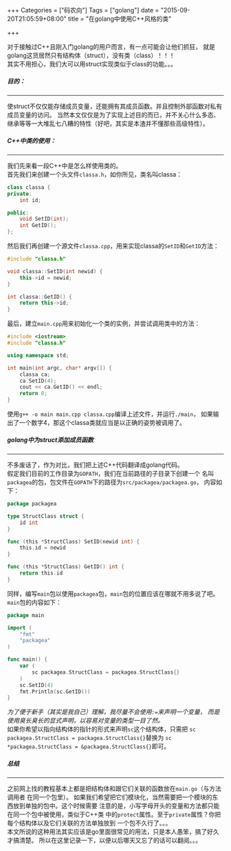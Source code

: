 +++
Categories = ["码农向"]
Tags = ["golang"]
date = "2015-09-20T21:05:59+08:00"
title = "在golang中使用C++风格的类"

+++

对于接触过C++且刚入门golang的用户而言，有一点可能会让他们抓狂，
就是golang这货居然只有结构体（struct），没有类（class）！！！  
其实不用担心，我们大可以用struct实现类似于class的功能。。。

<!--more-->

##### <b>目的：</b>
******
使struct不仅仅能存储成员变量，还能拥有其成员函数。并且控制外部函数对私有成员变量的访问。
当然本文仅仅是为了实现上述目的而已，并不关心什么多态、继承等等一大堆乱七八糟的特性（好吧，其实是本渣并不懂那些高级特性）。

##### <b>C++中类的使用：</b>
******
我们先来看一段C++中是怎么样使用类的。  
首先我们来创建一个头文件`classa.h`，如你所见，类名叫classa：  
``` cpp
class classa {
private:
	int id;

public:
	void SetID(int);
	int GetID();
};
```
然后我们再创建一个源文件`classa.cpp`，用来实现classa的`SetID`和`GetID`方法：
``` cpp
#include "classa.h"

void classa::SetID(int newid) {
	this->id = newid;
}

int classa::GetID() {
	return this->id;
}
```
最后，建立`main.cpp`用来初始化一个类的实例，并尝试调用类中的方法：
``` cpp
#include <iostream>
#include "classa.h"

using namespace std;

int main(int argc, char* argv[]) {
	classa ca;
	ca.SetID(4);
	cout << ca.GetID() << endl;
	return 0;
}
```
使用`g++ -o main main.cpp classa.cpp`编译上述文件，并运行`./main`，
如果输出了一个数字4，那这个classa类就应当是以正确的姿势被调用了。

##### <b>golang中为struct添加成员函数</b>
******
不多废话了，作为对比，我们把上述C++代码翻译成golang代码。  
假定我们目前的工作目录为`GOPATH`，我们在当前路径的子目录下创建一个
名叫`packagea`的包，包文件在`GOPATH`下的路径为`src/packagea/packagea.go`，
内容如下：
``` go
package packagea

type StructClass struct {
	id int 
}

func (this *StructClass) SetID(newid int) {
	this.id = newid
}

func (this *StructClass) GetID() int {
	return this.id
}
```
同样，编写`main`包以使用`packagea`包，`main`包的位置应该在哪就不用多说了吧。  
`main`包的内容如下：
``` go
package main

import (
	"fmt"
	"packagea"
)

func main() {
	var (
		sc packagea.StructClass = packagea.StructClass{}
	)
	sc.SetID(4)
	fmt.Println(sc.GetID())
}
```
*为了便于新手（其实是我自己）理解，我尽量不会使用`:=`来声明一个变量，
而是使用臭长臭长的显式声明，以容易对变量的类型一目了然。*  
如果你希望以指向结构体的指针的形式来声明`sc`这个结构体，只需把
`sc packagea.StructClass = packagea.StructClass{}`替换为
`sc *packagea.StructClass = &packagea.StructClass{}`即可。

##### <b>总结</b>
******
之前网上找的教程基本上都是把结构体和跟它们关联的函数放在`main.go`（与方法调用者
在同一个包里）。
如果我们希望把它们模块化，当然需要把一个模块的东西放到单独的包中。这个时候需要
注意的是，小写字母开头的变量和方法都只能在同一个包中被使用，类似于C++类
中的`protect`属性。至于`private`属性？你把每个结构体以及它们关联的方法单独放到
一个包不久行了。。。  
本文所说的这种用法其实应该是go里面很常见的用法，只是本人愚笨，搞了好久才搞清楚。
所以在这里记录一下，以便以后哪天又忘了的话可以翻阅。。。

